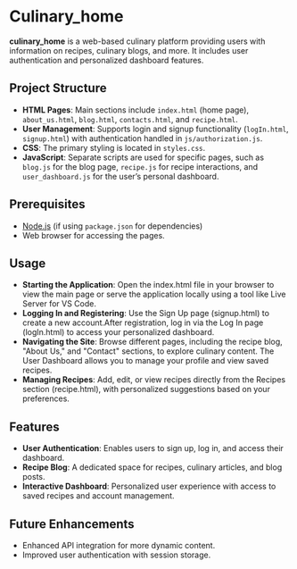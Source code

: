 # Culinary_home

**culinary_home** is a web-based culinary platform providing users with information on recipes, culinary blogs, and more. It includes user authentication and personalized dashboard features.

## Project Structure

- **HTML Pages**: Main sections include `index.html` (home page), `about_us.html`, `blog.html`, `contacts.html`, and `recipe.html`.
- **User Management**: Supports login and signup functionality (`logIn.html`, `signup.html`) with authentication handled in `js/authorization.js`.
- **CSS**: The primary styling is located in `styles.css`.
- **JavaScript**: Separate scripts are used for specific pages, such as `blog.js` for the blog page, `recipe.js` for recipe interactions, and `user_dashboard.js` for the user’s personal dashboard.

## Prerequisites

- [Node.js](https://nodejs.org/) (if using `package.json` for dependencies)
- Web browser for accessing the pages.


## Usage

- **Starting the Application**: Open the index.html file in your browser to view the main page or serve the application locally using a tool like Live Server for VS Code.
- **Logging In and Registering**: Use the Sign Up page (signup.html) to create a new account.After registration, log in via the Log In page (logIn.html) to access your personalized dashboard.
- **Navigating the Site**: Browse different pages, including the recipe blog, "About Us," and "Contact" sections, to explore culinary content.
The User Dashboard allows you to manage your profile and view saved recipes.
- **Managing Recipes**: Add, edit, or view recipes directly from the Recipes section (recipe.html), with personalized suggestions based on your preferences.
## Features

- **User Authentication**: Enables users to sign up, log in, and access their dashboard.
- **Recipe Blog**: A dedicated space for recipes, culinary articles, and blog posts.
- **Interactive Dashboard**: Personalized user experience with access to saved recipes and account management.

## Future Enhancements

- Enhanced API integration for more dynamic content.
- Improved user authentication with session storage.


